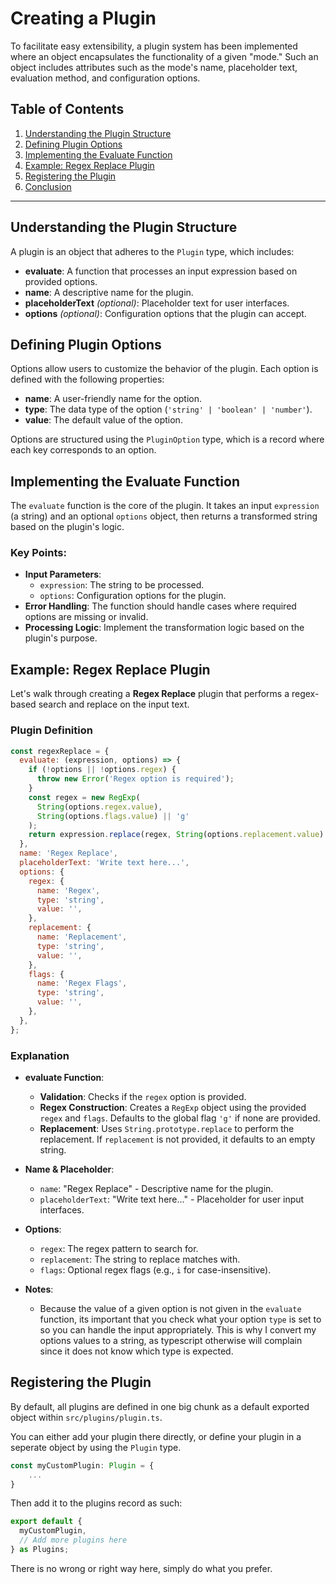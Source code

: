 # Creating a Plugin

To facilitate easy extensibility, a plugin system has been implemented where an object encapsulates the functionality of a given "mode." Such an object includes attributes such as the mode's name, placeholder text, evaluation method, and configuration options.

## Table of Contents

1. [Understanding the Plugin Structure](#understanding-the-plugin-structure)
2. [Defining Plugin Options](#defining-plugin-options)
3. [Implementing the Evaluate Function](#implementing-the-evaluate-function)
4. [Example: Regex Replace Plugin](#example-regex-replace-plugin)
5. [Registering the Plugin](#registering-the-plugin)
6. [Conclusion](#conclusion)

---

## Understanding the Plugin Structure

A plugin is an object that adheres to the `Plugin` type, which includes:

- **evaluate**: A function that processes an input expression based on provided options.
- **name**: A descriptive name for the plugin.
- **placeholderText** _(optional)_: Placeholder text for user interfaces.
- **options** _(optional)_: Configuration options that the plugin can accept.

## Defining Plugin Options

Options allow users to customize the behavior of the plugin. Each option is defined with the following properties:

- **name**: A user-friendly name for the option.
- **type**: The data type of the option (`'string' | 'boolean' | 'number'`).
- **value**: The default value of the option.

Options are structured using the `PluginOption` type, which is a record where each key corresponds to an option.

## Implementing the Evaluate Function

The `evaluate` function is the core of the plugin. It takes an input `expression` (a string) and an optional `options` object, then returns a transformed string based on the plugin's logic.

### Key Points:

- **Input Parameters**:
  - `expression`: The string to be processed.
  - `options`: Configuration options for the plugin.
- **Error Handling**: The function should handle cases where required options are missing or invalid.
- **Processing Logic**: Implement the transformation logic based on the plugin's purpose.

## Example: Regex Replace Plugin

Let's walk through creating a **Regex Replace** plugin that performs a regex-based search and replace on the input text.

### Plugin Definition

```javascript
const regexReplace = {
  evaluate: (expression, options) => {
    if (!options || !options.regex) {
      throw new Error('Regex option is required');
    }
    const regex = new RegExp(
      String(options.regex.value),
      String(options.flags.value) || 'g'
    );
    return expression.replace(regex, String(options.replacement.value) || '');
  },
  name: 'Regex Replace',
  placeholderText: 'Write text here...',
  options: {
    regex: {
      name: 'Regex',
      type: 'string',
      value: '',
    },
    replacement: {
      name: 'Replacement',
      type: 'string',
      value: '',
    },
    flags: {
      name: 'Regex Flags',
      type: 'string',
      value: '',
    },
  },
};
```

### Explanation

- **evaluate Function**:
  - **Validation**: Checks if the `regex` option is provided.
  - **Regex Construction**: Creates a `RegExp` object using the provided `regex` and `flags`. Defaults to the global flag `'g'` if none are provided.
  - **Replacement**: Uses `String.prototype.replace` to perform the replacement. If `replacement` is not provided, it defaults to an empty string.
- **Name & Placeholder**:

  - `name`: "Regex Replace" - Descriptive name for the plugin.
  - `placeholderText`: "Write text here..." - Placeholder for user input interfaces.

- **Options**:

  - `regex`: The regex pattern to search for.
  - `replacement`: The string to replace matches with.
  - `flags`: Optional regex flags (e.g., `i` for case-insensitive).

- **Notes**:
  - Because the value of a given option is not given in the `evaluate` function, its important that you check what your option `type` is set to so you can handle the input appropriately. This is why I convert my options values to a string, as typescript otherwise will complain since it does not know which type is expected.

## Registering the Plugin

By default, all plugins are defined in one big chunk as a default exported object within `src/plugins/plugin.ts`.

You can either add your plugin there directly, or define your plugin in a seperate object by using the `Plugin` type.

```typescript
const myCustomPlugin: Plugin = {
    ...
}
```

Then add it to the plugins record as such:

```typescript
export default {
  myCustomPlugin,
  // Add more plugins here
} as Plugins;
```

There is no wrong or right way here, simply do what you prefer.
